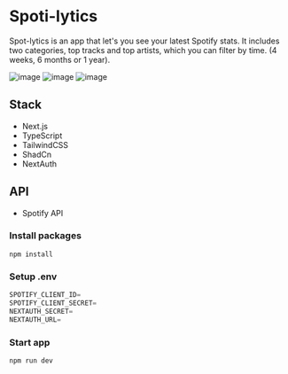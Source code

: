 # Spoti-lytics

Spot-lytics is an app that let's you see your latest Spotify stats. It includes two categories, top tracks and top artists, which you can filter by time. (4 weeks, 6 months or 1 year).

![image](https://github.com/user-attachments/assets/c8759966-9f64-4d64-8d1b-59b0036cd515)
![image](https://github.com/user-attachments/assets/df940287-fea7-4853-b574-fde50c6a9054)
![image](https://github.com/user-attachments/assets/d237e3f0-5b71-4f46-b796-97f542010f72)

## Stack

- Next.js
- TypeScript
- TailwindCSS
- ShadCn
- NextAuth

## API

- Spotify API

### Install packages

```shell
npm install
```

### Setup .env

```js
SPOTIFY_CLIENT_ID=
SPOTIFY_CLIENT_SECRET=
NEXTAUTH_SECRET=
NEXTAUTH_URL=
```

### Start app

```shell
npm run dev
```
